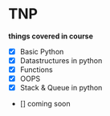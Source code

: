 # TNP
**things covered in course**

+ [x] Basic Python
+ [x] Datastructures in python
+ [x] Functions
+ [x] OOPS
+ [x] Stack & Queue in python
+ [] coming soon
